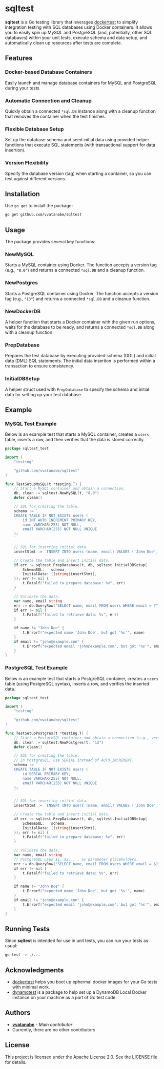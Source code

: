 # sqltest

**sqltest** is a Go testing library that leverages [dockertest](https://github.com/ory/dockertest) to simplify integration testing with SQL databases using Docker containers. It allows you to easily spin up MySQL and PostgreSQL (and, potentially, other SQL databases) within your unit tests, execute schema and data setup, and automatically clean up resources after tests are complete.

## Features

### Docker-based Database Containers
Easily launch and manage database containers for MySQL and PostgreSQL during your tests.

### Automatic Connection and Cleanup
Quickly obtain a connected `*sql.DB` instance along with a cleanup function that removes the container when the test finishes.

### Flexible Database Setup
Set up the database schema and seed initial data using provided helper functions that execute SQL statements (with transactional support for data insertion).

### Version Flexibility
Specify the database version (tag) when starting a container, so you can test against different versions.

## Installation

Use `go get` to install the package:

```bash
go get github.com/vvatanabe/sqltest
```

## Usage

The package provides several key functions:

### NewMySQL
  Starts a MySQL container using Docker. The function accepts a version tag (e.g., `"8.0"`) and returns a connected `*sql.DB` and a cleanup function.

### NewPostgres
Starts a PostgreSQL container using Docker. The function accepts a version tag (e.g., `"13"`) and returns a connected `*sql.DB` and a cleanup function.

### NewDockerDB
A helper function that starts a Docker container with the given run options, waits for the database to be ready, and returns a connected `*sql.DB` along with a cleanup function.

### PrepDatabase
Prepares the test database by executing provided schema (DDL) and initial data (DML) SQL statements. The initial data insertion is performed within a transaction to ensure consistency.

### InitialDBSetup
A helper struct used with `PrepDatabase` to specify the schema and initial data for setting up your test database.

## Example

### MySQL Test Example

Below is an example test that starts a MySQL container, creates a `users` table, inserts a row, and then verifies that the data is stored correctly.

```go
package sqltest_test

import (
	"testing"

	"github.com/vvatanabe/sqltest"
)

func TestSetupMySQL(t *testing.T) {
	// Start a MySQL container and obtain a connection.
	db, clean := sqltest.NewMySQL(t, "8.0")
	defer clean()

	// SQL for creating the table.
	schema := `
	CREATE TABLE IF NOT EXISTS users (
		id INT AUTO_INCREMENT PRIMARY KEY,
		name VARCHAR(255) NOT NULL,
		email VARCHAR(255) NOT NULL UNIQUE
	);
	`

	// SQL for inserting initial data.
	insertStmt := `INSERT INTO users (name, email) VALUES ('John Doe', 'john@example.com');`

	// Create the table and insert initial data.
	if err := sqltest.PrepDatabase(t, db, sqltest.InitialDBSetup{
		SchemaSQL:   schema,
		InitialData: []string{insertStmt},
	}); err != nil {
		t.Fatalf("failed to prepare database: %v", err)
	}

	// Validate the data.
	var name, email string
	err := db.QueryRow("SELECT name, email FROM users WHERE email = ?", "john@example.com").Scan(&name, &email)
	if err != nil {
		t.Fatalf("failed to retrieve data: %v", err)
	}

	if name != "John Doe" {
		t.Errorf("expected name 'John Doe', but got '%s'", name)
	}
	if email != "john@example.com" {
		t.Errorf("expected email 'john@example.com', but got '%s'", email)
	}
}
```

### PostgreSQL Test Example

Below is an example test that starts a PostgreSQL container, creates a `users` table (using PostgreSQL syntax), inserts a row, and verifies the inserted data.

```go
package sqltest_test

import (
	"testing"

	"github.com/vvatanabe/sqltest"
)

func TestSetupPostgres(t *testing.T) {
	// Start a PostgreSQL container and obtain a connection (e.g., version "13").
	db, clean := sqltest.NewPostgres(t, "13")
	defer clean()

	// SQL for creating the table.
	// In PostgreSQL, use SERIAL instead of AUTO_INCREMENT.
	schema := `
	CREATE TABLE IF NOT EXISTS users (
		id SERIAL PRIMARY KEY,
		name VARCHAR(255) NOT NULL,
		email VARCHAR(255) NOT NULL UNIQUE
	);
	`

	// SQL for inserting initial data.
	insertStmt := `INSERT INTO users (name, email) VALUES ('John Doe', 'john@example.com');`

	// Create the table and insert initial data.
	if err := sqltest.PrepDatabase(t, db, sqltest.InitialDBSetup{
		SchemaSQL:   schema,
		InitialData: []string{insertStmt},
	}); err != nil {
		t.Fatalf("failed to prepare database: %v", err)
	}

	// Validate the data.
	var name, email string
	// PostgreSQL uses $1, $2, ... as parameter placeholders.
	err := db.QueryRow("SELECT name, email FROM users WHERE email = $1", "john@example.com").Scan(&name, &email)
	if err != nil {
		t.Fatalf("failed to retrieve data: %v", err)
	}

	if name != "John Doe" {
		t.Errorf("expected name 'John Doe', but got '%s'", name)
	}
	if email != "john@example.com" {
		t.Errorf("expected email 'john@example.com', but got '%s'", email)
	}
}
```

## Running Tests

Since **sqltest** is intended for use in unit tests, you can run your tests as usual:

```bash
go test -v ./...
```

## Acknowledgments

- [dockertest](https://github.com/ory/dockertest) helps you boot up ephermal docker images for your Go tests with minimal work.
- [dynamotest](https://github.com/upsidr/dynamotest) is a package to help set up a DynamoDB Local Docker instance on your machine as a part of Go test code.

## Authors

* **[vvatanabe](https://github.com/vvatanabe/)** - *Main contributor*
* Currently, there are no other contributors

## License

This project is licensed under the Apache License 2.0. See the [LICENSE](LICENSE) file for details.
